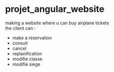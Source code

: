# projet_angular_website

making a website where u can buy airplane tickets <br/>
the client can :
<ul>
  <li>make a reservation</li>
<li>consult</li>
<li>cancel</li>
<li>replanification</li>
<li>modifie classe</li>
<li>modifie siege</li>
  </ul>
